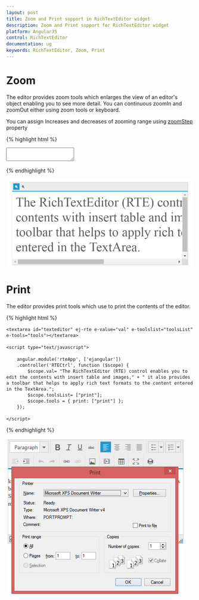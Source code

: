 ```yaml
---
layout: post
title: Zoom and Print support in RichTextEditor widget
description: Zoom and Print support for RichTextEditor widget
platform: AngularJS
control: RichTextEditor
documentation: ug
keywords: RichTextEditor, Zoom, Print
---
```

# Zoom

The editor provides zoom tools which enlarges the view of an editor's object enabling you to see more detail. You can continuous zoomIn and zoomOut either using zoom tools or keyboard.

You can assign Increases and decreases of zooming range using [zoomStep](http://help.syncfusion.com/api/js/ejrte#members:zoomStep) property

{% highlight html %}

<textarea id="texteditor" ej-rte e-value="val" e-toolslist="toolsList" e-tools="tools" e-zoomstep="zoomStep"></textarea>

<script type="text/javascript">

angular.module('rteApp', ['ejangular'])
.controller('RTECtrl', function ($scope) {
$scope.val= "The RichTextEditor (RTE) control enables you to edit the contents with insert table and images," + " it also provides a toolbar that helps to apply rich text formats to the content entered in the TextArea.";
$scope.toolsList= ["view"];
$scope.tools={ view:["zoomIn","zoomOut"]};
$scope.zoomStep= 0.1;
});

</script>

{% endhighlight %}

![](ZoomandPrint_images/zoom.png)

# Print

The editor provides print tools which use to print the contents of the editor.

{% highlight html %}

    <textarea id="texteditor" ej-rte e-value="val" e-toolslist="toolsList" e-tools="tools"></textarea>

    <script type="text/javascript">

        angular.module('rteApp', ['ejangular'])
        .controller('RTECtrl', function ($scope) {
            $scope.val= "The RichTextEditor (RTE) control enables you to edit the contents with insert table and images," + " it also provides a toolbar that helps to apply rich text formats to the content entered in the TextArea.";
            $scope.toolsList= ["print"];
            $scope.tools = { print: ["print"] };
        });

    </script>
{% endhighlight %}

![](ZoomandPrint_images/print.png)

